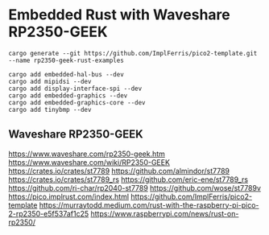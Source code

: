 # Embedded Rust with Waveshare RP2350-GEEK

```shell
cargo generate --git https://github.com/ImplFerris/pico2-template.git --name rp2350-geek-rust-examples

cargo add embedded-hal-bus --dev
cargo add mipidsi --dev
cargo add display-interface-spi --dev
cargo add embedded-graphics --dev
cargo add embedded-graphics-core --dev
cargo add tinybmp --dev 
```

## Waveshare RP2350-GEEK
https://www.waveshare.com/rp2350-geek.htm
https://www.waveshare.com/wiki/RP2350-GEEK
https://crates.io/crates/st7789
https://github.com/almindor/st7789
https://crates.io/crates/st7789_rs
https://github.com/eric-ene/st7789_rs
https://github.com/ri-char/rp2040-st7789
https://github.com/wose/st7789v
https://pico.implrust.com/index.html
https://github.com/ImplFerris/pico2-template
https://murraytodd.medium.com/rust-with-the-raspberry-pi-pico-2-rp2350-e5f537af1c25
https://www.raspberrypi.com/news/rust-on-rp2350/